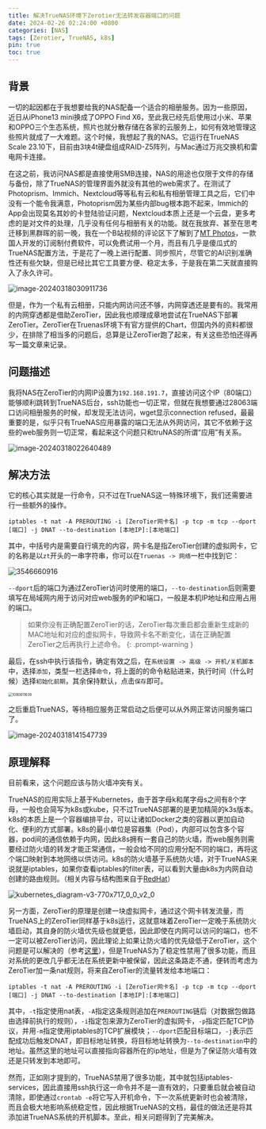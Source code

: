 ```yaml
---
title: 解决TrueNAS环境下Zerotier无法转发容器端口的问题
date: 2024-02-26 02:24:00 +0800
categories: [NAS]
tags: [Zerotier, TrueNAS, k8s]
pin: true
toc: true
---
```


## 背景

一切的起因都在于我想要给我的NAS配备一个适合的相册服务。因为一些原因，近日从iPhone13 mini换成了OPPO Find X6，至此我已经先后使用过小米、苹果和OPPO三个生态系统，照片也就分散存储在各家的云服务上，如何有效地管理这些照片就成了一大难题。这个时候，我想起了我的NAS。它运行在TrueNAS Scale 23.10下，目前由3块4t硬盘组成RAID-Z5阵列，与Mac通过万兆交换机和雷电网卡连接。

在这之前，我访问NAS都是直接使用SMB连接，NAS的用途也仅限于文件的存储与备份，除了TrueNAS的管理界面外就没有其他的web需求了。在测试了Photoprism、Immich、Nextcloud等等私有云和私有相册管理工具之后，它们中没有一个能令我满意，Photoprism因为某些内部bug根本跑不起来，Immich的App会出现莫名其妙的卡登陆验证问题，Nextcloud本质上还是一个云盘，更多考虑的是对文件的处理，几乎没有任何与相册有关的功能。就在我放弃、甚至在思考迁移到黑群晖的前一晚，我在一个B站视频的评论区下了解到了[MT Photos](https://mtmt.tech)，一款国人开发的订阅制付费软件，可以免费试用一个月，而且有几乎是傻瓜式的TrueNAS配置方法，于是花了一晚上进行配置、同步照片，尽管它的AI识别准确性还有些欠缺，但是已经比其它工具要方便、稳定太多，于是我在第二天就直接购入了永久许可。

![image-20240318030911736](/posts/2024-03-18/image-20240318030911736.png)

但是，作为一个私有云相册，只能内网访问还不够，内网穿透还是要有的。我常用的内网穿透都是借助ZeroTier，因此我也顺理成章地尝试在TrueNAS下部署ZeroTier。ZeroTier在Truenas环境下有官方提供的Chart，但国内外的资料都很少，在排除了相当多的问题后，总算是让ZeroTier跑了起来，有关这些恐怕还得再写一篇文章来记录。

## 问题描述

我将NAS在ZeroTier的内网IP设置为`192.168.191.7`，直接访问这个IP（80端口）能够顺利跳转到TrueNAS后台，ssh功能也一切正常，但就在我想要通过28063端口访问相册服务的时候，却发现无法访问，wget显示connection refused，最最重要的是，似乎只有TrueNAS应用暴露的端口无法从外网访问，其它不依赖于这些的web服务则一切正常，看起来这个问题只和truNAS的所谓“应用”有关系。

![image-20240318022640489](/posts/2024-03-18/image-20240318022640489.png)

## 解决方法

它的核心其实就是一行命令，只不过在TrueNAS这一特殊环境下，我们还需要进行一些额外的操作。

```
iptables -t nat -A PREROUTING -i [ZeroTier网卡名] -p tcp -m tcp --dport [端口] -j DNAT --to-destination [本地IP]:[本地端口]
```

其中，中括号内是需要自行填充的内容，网卡名是指ZeroTier创建的虚拟网卡，它的名称是以`zt`开头的一串字符串，你可以在`Truenas -> 网络`一栏中找到它：

![3546660916](/posts/2024-03-18/3546660916.png)

`--dport`后的端口为通过ZeroTier访问时使用的端口，`--to-destination`后则需要填写在局域网内用于访问对应web服务的IP和端口，一般是本机IP地址和应用占用的端口。

> 如果你没有正确配置ZeroTier的话，ZeroTier每次重启都会重新生成新的MAC地址和对应的虚拟网卡，导致网卡名不断变化，请在正确配置ZeroTier之后再执行上述命令。
{: .prompt-warning }

最后，在ssh中执行该指令，确定有效之后，在`系统设置 -> 高级 -> 开机/关机脚本`中，选择`添加`，类型一栏选择`命令`，将上面的的命令粘贴进来，执行时间（什么时候）选择`初始化前期`，其余保持默认，点击`保存`即可。

<img src="/posts/2024-03-18/1090611639.png" alt="1090611639" style="zoom:50%;" />

之后重启TrueNAS，等待相应服务正常启动之后便可以从外网正常访问服务端口了。

![image-20240318141547739](/posts/2024-03-18/image-20240318141547739.png)

## 原理解释

目前看来，这个问题应该与防火墙冲突有关。

TrueNAS的应用实际上基于Kubernetes，由于首字母k和尾字母s之间有8个字母，一般也会简写为k8s或kube，只不过TrueNAS部署的是更加精简的k3s版本。k8s的本质上是一个容器编排平台，可以让诸如Docker之类的容器以更加自动化、便利的方式部署。k8s的最小单位是容器集（Pod），内部可以包含多个容器，pod间的通信依赖于内网，因此k8s拥有一套自己的防火墙，而web服务则需要经过防火墙的转发才能正常通信，一般会给不同的应用分配不同的端口，再将这个端口映射到本地网络以供访问。k8s的防火墙基于系统防火墙，对于TrueNAS来说就是iptables，如果你查看iptables的filter表，可以看到大量由k8s为内网自动创建的路由规则。（相关内容与结构图来自于[RedHat](https://www.redhat.com/zh/topics/containers/what-is-kubernetes)）

![kubernetes_diagram-v3-770x717_0_0_v2_0](/posts/2024-03-18/kubernetes_diagram-v3-770x717_0_0_v2_0.svg)

另一方面，ZeroTier的原理是创建一块虚拟网卡，通过这个网卡转发流量，而TrueNAS上的ZeroTier同样基于k8s运行，这就意味着ZeroTier一定晚于系统防火墙启动，其自身的防火墙优先级也就更低，因此即使在内网可以访问的端口，也不一定可以被ZeroTier访问，因此理论上如果让防火墙的优先级低于ZeroTier，这个问题是可以解决的（参考[这里](https://www.bilibili.com/read/cv31416305)），但是TrueNAS为了稳定性禁用了很多功能，而且对系统的更改几乎都无法在系统更新中被保留，因此这条路走不通，便转而考虑为ZeroTier加一条nat规则，将来自ZeroTier的流量转发给本地端口：

```
iptables -t nat -A PREROUTING -i [ZeroTier网卡名] -p tcp -m tcp --dport [端口] -j DNAT --to-destination [本地IP]:[本地端口]
```

其中，`-t`指定使用nat表，`-A`指定这条规则追加在`PREROUTING`链后（对数据包做路由选择前执行的规则），`-i`指定包来源为ZeroTier的虚拟网卡，`-p`指定匹配TCP协议，并用`-m`指定使用iptables的TCP扩展模块；`--dport`匹配目标端口，`-j`表示匹配成功后触发DNAT，即目标地址转换，将目标地址转换为`--to-destination`中的地址。虽然这里的地址可以直接指向容器所在的ip地址，但是为了保证防火墙有效还是只转发到本地即可。

然而，正如刚才提到的，TrueNAS禁用了很多功能，其中就包括iptables-services，因此直接用ssh执行这一命令并不是一直有效的，只要重启就会被自动清除，即使通过`crontab -e`将它写入开机命令，下一次系统更新时也会被清除，而且会极大地影响系统稳定性，因此根据TrueNAS的文档，最佳的做法还是将其添加进TrueNAS系统的开机脚本。至此，相关问题得到了完美解决。
